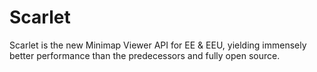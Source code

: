 # Scarlet
Scarlet is the new Minimap Viewer API for EE & EEU, yielding immensely better performance than the predecessors and fully open source.
